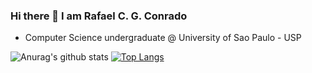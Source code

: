 ### Hi there 👋 I am Rafael C. G. Conrado
- Computer Science undergraduate @ University of Sao Paulo - USP

![Anurag's github stats](https://github-readme-stats.vercel.app/api?username=RafaelCGConrado)
[![Top Langs](https://github-readme-stats.vercel.app/api/top-langs/?username=RafaelCGConrado)](https://github.com/anuraghazra/github-readme-stats)

<!--
**RafaelCGConrado/RafaelCGConrado** is a ✨ _special_ ✨ repository because its `README.md` (this file) appears on your GitHub profile.

Here are some ideas to get you started:

- 🔭 I’m currently working on ...
- 🌱 I’m currently learning ...
- 👯 I’m looking to collaborate on ...
- 🤔 I’m looking for help with ...
- 💬 Ask me about ...
- 📫 How to reach me: ...
- 😄 Pronouns: ...
- ⚡ Fun fact: ...
-->
